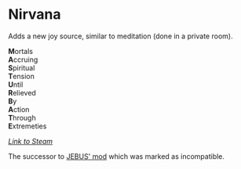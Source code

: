# Nirvana
Adds a new joy source, similar to meditation (done in a private room).

**M**ortals <br /> 
**A**ccruing <br /> 
**S**piritual <br /> 
**T**ension <br /> 
**U**ntil <br /> 
**R**elieved <br /> 
**B**y <br /> 
**A**ction <br /> 
**T**hrough <br /> 
**E**xtremeties <br /> 

_[Link to Steam](https://steamcommunity.com/sharedfiles/filedetails/?id=1696672993)_

The successor to [JEBUS' mod](https://steamcommunity.com/sharedfiles/filedetails/?id=931707775) which was marked as incompatible.
